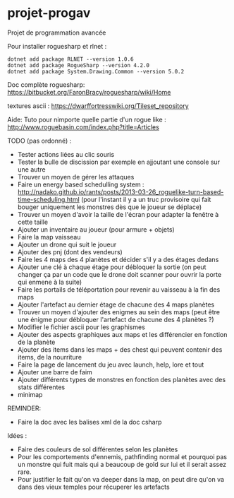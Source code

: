 # projet-progav
Projet de programmation avancée

Pour installer roguesharp et rlnet :
```
dotnet add package RLNET --version 1.0.6
dotnet add package RogueSharp --version 4.2.0
dotnet add package System.Drawing.Common --version 5.0.2
```

Doc complète roguesharp: https://bitbucket.org/FaronBracy/roguesharp/wiki/Home

textures ascii : https://dwarffortresswiki.org/Tileset_repository

Aide: Tuto pour nimporte quelle partie d'un rogue like : http://www.roguebasin.com/index.php?title=Articles



TODO (pas ordonné) : 
* Tester actions liées au clic souris
* Tester la bulle de discission par exemple en ajjoutant une console sur une autre
* Trouver un moyen de gérer les attaques
* Faire un energy based schedulling system : http://nadako.github.io/rants/posts/2013-03-26_roguelike-turn-based-time-scheduling.html (pour l'instant il y a un truc provisoire qui fait bouger uniquement les monstres dès que le joueur se déplace)
* Trouver un moyen d'avoir la taille de l'écran pour adapter la fenêtre à cette taille
* Ajouter un inventaire au joueur (pour armure + objets)
* Faire la map vaisseau
* Ajouter un drone qui suit le joueur
* Ajouter des pnj (dont des vendeurs)
* Faire les 4 maps des 4 planètes et décider s'il y a des étages dedans
* Ajouter une clé à chaque étage pour débloquer la sortie (on peut changer ça par un code que le drone doit scanner pour ouvrir la porte qui enmene à la suite)
* Faire les portails de téléportation pour revenir au vaisseau à la fin des maps
* Ajouter l'artefact au dernier étage de chacune des 4 maps planètes
* Trouver un moyen d'ajouter des enigmes au sein des maps (peut être une énigme pour débloquer l'artefact de chacune des 4 planètes ?)
* Modifier le fichier ascii pour les graphismes
* Ajouter des aspects graphiques aux maps et les différencier en fonction de la planète
* Ajouter des items dans les maps + des chest qui peuvent contenir des items, de la nourriture
* Faire la page de lancement du jeu avec launch, help, lore et tout
* Ajouter une barre de faim
* Ajouter différents types de monstres en fonction des planètes avec des stats différentes 
* minimap


REMINDER:
* Faire la doc avec les balises xml de la doc csharp


Idées :
* Faire des couleurs de sol différentes selon les planètes 
* Pour les comportements d'ennemis, pathfinding normal et pourquoi pas un monstre qui fuit mais qui a beaucoup de gold sur lui et il serait assez rare.
* Pour justifier le fait qu'on va deeper dans la map, on peut dire qu'on va dans des vieux temples pour récuperer les artefacts


